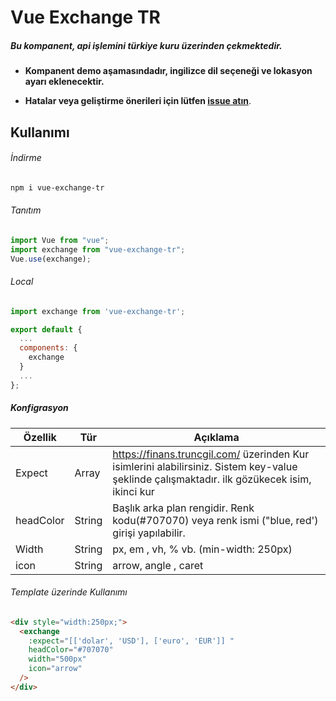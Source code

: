 # Vue Exchange TR

##### Bu kompanent, api işlemini türkiye kuru üzerinden çekmektedir.

- **Kompanent demo aşamasındadır, ingilizce dil seçeneği ve lokasyon ayarı eklenecektir.**


- **Hatalar veya geliştirme önerileri için lütfen  [issue atın](https://github.com/nerawn/vue-exchange-tr/issues)**.



## Kullanımı

###### İndirme

```bash
npm i vue-exchange-tr
```

###### Tanıtım

```js
import Vue from "vue";
import exchange from "vue-exchange-tr";
Vue.use(exchange);
```

###### Local

```js
import exchange from 'vue-exchange-tr';

export default {
  ...
  components: {
    exchange
  }
  ...
};
```
##### Konfigrasyon

| Özellik   | Tür    | Açıklama                                                                                                                                      |
|-----------|--------|-----------------------------------------------------------------------------------------------------------------------------------------------|
| Expect    | Array  | https://finans.truncgil.com/ üzerinden Kur isimlerini alabilirsiniz. Sistem key-value şeklinde çalışmaktadır. ilk gözükecek isim, ikinci kur  |
| headColor | String | Başlık arka plan rengidir. Renk kodu(#707070) veya renk ismi ("blue, red') girişi yapılabilir.                                                 |
| Width     | String | px, em , vh, % vb. (min-width: 250px)                                                                                                         |
| icon      | String | arrow, angle , caret                                                                                                                          |


###### Template üzerinde Kullanımı

```html
<div style="width:250px;">
  <exchange
    :expect="[['dolar', 'USD'], ['euro', 'EUR']] "
    headColor="#707070"
    width="500px"
    icon="arrow"
  />
</div>
```


